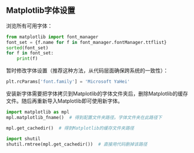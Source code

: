 ## Matplotlib字体设置

浏览所有可用字体：

```python
from matplotlib import font_manager
font_set = {f.name for f in font_manager.fontManager.ttflist}
sorted(font_set)
for f in font_set:
    print(f)
```

暂时修改字体设置（推荐这种方法，从代码层面确保跨系统的一致性）：

```python
plt.rcParams['font.family'] = 'Microsoft YaHei'
```

安装新字体需要把字体拷贝到Matplotlib的字体文件夹后，删除Matplotlib的缓存文件。随后再重新导入Matplotlib即可使用新字体。

```python
import matplotlib as mpl
mpl.matplotlib_fname()  # 得到配置文件夹路径。字体文件夹在此路径下

mpl.get_cachedir()  # 得到Matplotlib的缓存文件夹路径

import shutil
shutil.rmtree(mpl.get_cachedir())  # 直接用代码删掉该路径
```